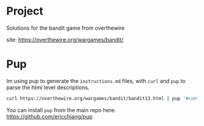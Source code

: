 # Project
Solutions for the bandit game from overthewire

site: https://overthewire.org/wargames/bandit/

# Pup
Im using pup to generate the `instructions.md` files, with `curl` and `pup` to parse the html level descriptions.

```bash
curl https://overthewire.org/wargames/bandit/bandit13.html | pup '#content' > instructions.md
```

You can install `pup` from the main repo here: https://github.com/ericchiang/pup